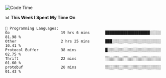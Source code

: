 <!--START_SECTION:waka-->
![Code Time](http://img.shields.io/badge/Code%20Time-615%20hrs%2050%20mins-blue)

📊 **This Week I Spent My Time On** 

```text
💬 Programming Languages: 
Go                       19 hrs 6 mins       ████████████████████░░░░░   81.98 % 
Other                    2 hrs 25 mins       ███░░░░░░░░░░░░░░░░░░░░░░   10.41 % 
Protocol Buffer          38 mins             █░░░░░░░░░░░░░░░░░░░░░░░░   02.75 % 
Thrift                   22 mins             ░░░░░░░░░░░░░░░░░░░░░░░░░   01.60 % 
protobuf                 20 mins             ░░░░░░░░░░░░░░░░░░░░░░░░░   01.43 % 
```


<!--END_SECTION:waka-->
